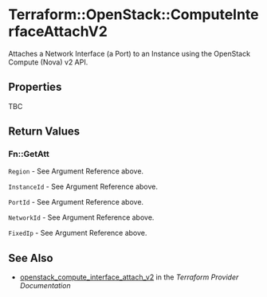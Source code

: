# Terraform::OpenStack::ComputeInterfaceAttachV2

Attaches a Network Interface (a Port) to an Instance using the OpenStack
Compute (Nova) v2 API.

## Properties

TBC

## Return Values

### Fn::GetAtt

`Region` - See Argument Reference above.

`InstanceId` - See Argument Reference above.

`PortId` - See Argument Reference above.

`NetworkId` - See Argument Reference above.

`FixedIp` - See Argument Reference above.

## See Also

* [openstack_compute_interface_attach_v2](https://www.terraform.io/docs/providers/openstack/r/compute_interface_attach_v2.html) in the _Terraform Provider Documentation_